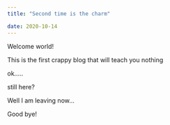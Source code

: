 ```yaml
---
title: "Second time is the charm"

date: 2020-10-14
---
```


Welcome world!

This is the first crappy blog that will teach you nothing

ok.....

still here?

Well I am leaving now...

Good bye!
